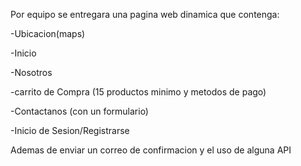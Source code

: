 Por equipo se entregara una pagina web dinamica que contenga:


-Ubicacion(maps)

-Inicio

-Nosotros

-carrito de Compra (15 productos minimo y metodos de pago)

-Contactanos (con un formulario)

-Inicio de Sesion/Registrarse

Ademas de enviar un correo de confirmacion y el uso de alguna API
